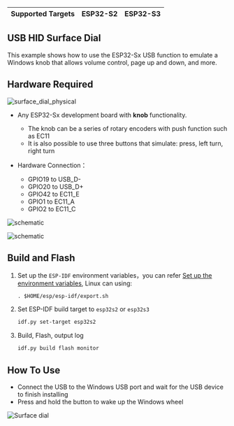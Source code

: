 | Supported Targets | ESP32-S2 | ESP32-S3 |
| ----------------- | -------- | -------- |
## USB HID Surface Dial

This example shows how to use the ESP32-Sx USB function to emulate a Windows knob that allows volume control, page up and down, and more.

## Hardware Required

![surface_dial_physical](_static/surface_dial_physical.jpg)

- Any ESP32-Sx development board with **knob** functionality. 
    - The knob can be a series of rotary encoders with push function such as EC11
    - It is also possible to use three buttons that simulate: press, left turn, right turn

- Hardware Connection： 
    - GPIO19 to USB_D-
    - GPIO20 to USB_D+
    - GPIO42 to EC11_E
    - GPIO1  to EC11_A
    - GPIO2  to EC11_C

![schematic](_static/schematic.png)

![schematic](_static/package.png)

## Build and Flash

1. Set up the `ESP-IDF` environment variables，you can refer [Set up the environment variables](https://docs.espressif.com/projects/esp-idf/en/latest/esp32/get-started/index.html#step-4-set-up-the-environment-variables), Linux can using:

    ```
    . $HOME/esp/esp-idf/export.sh
    ```

2. Set ESP-IDF build target to `esp32s2` or `esp32s3`

    ```bash
    idf.py set-target esp32s2
    ```

3. Build, Flash, output log

    ```bash
    idf.py build flash monitor
    ```

## How To Use

* Connect the USB to the Windows USB port and wait for the USB device to finish installing
* Press and hold the button to wake up the Windows wheel

![Surface dial](_static/surface_dial.png)